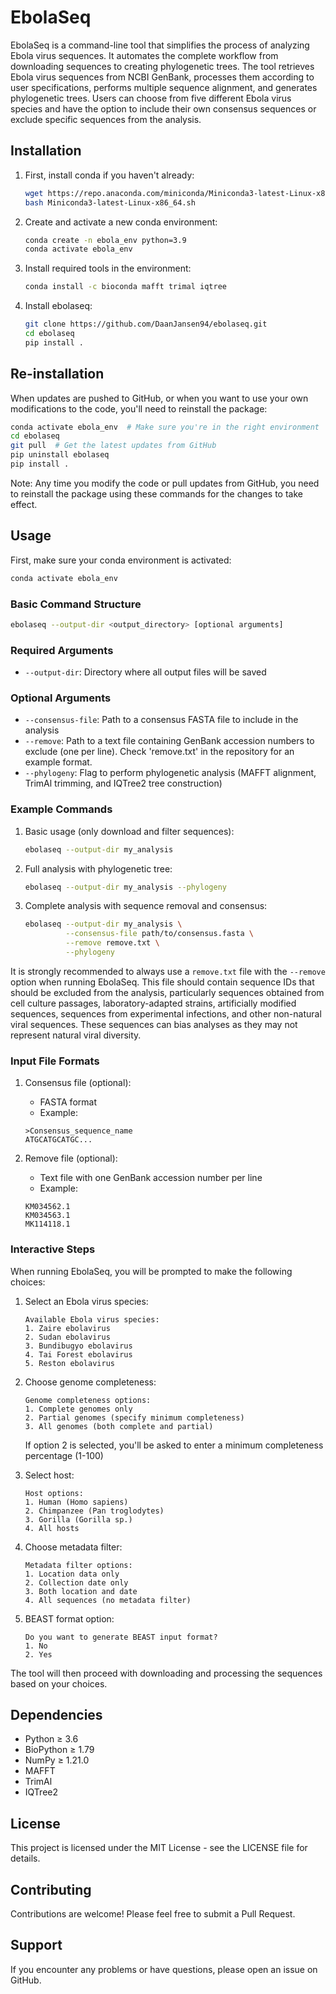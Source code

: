 # EbolaSeq

EbolaSeq is a command-line tool that simplifies the process of analyzing Ebola virus sequences. It automates the complete workflow from downloading sequences to creating phylogenetic trees. The tool retrieves Ebola virus sequences from NCBI GenBank, processes them according to user specifications, performs multiple sequence alignment, and generates phylogenetic trees. Users can choose from five different Ebola virus species and have the option to include their own consensus sequences or exclude specific sequences from the analysis.

## Installation

1. First, install conda if you haven't already:
   ```bash
   wget https://repo.anaconda.com/miniconda/Miniconda3-latest-Linux-x86_64.sh
   bash Miniconda3-latest-Linux-x86_64.sh
   ```

2. Create and activate a new conda environment:
   ```bash
   conda create -n ebola_env python=3.9
   conda activate ebola_env
   ```

3. Install required tools in the environment:
   ```bash
   conda install -c bioconda mafft trimal iqtree
   ```

4. Install ebolaseq:
   ```bash
   git clone https://github.com/DaanJansen94/ebolaseq.git
   cd ebolaseq
   pip install .
   ```

## Re-installation

When updates are pushed to GitHub, or when you want to use your own modifications to the code, you'll need to reinstall the package:

```bash
conda activate ebola_env  # Make sure you're in the right environment
cd ebolaseq
git pull  # Get the latest updates from GitHub
pip uninstall ebolaseq
pip install .
```

Note: Any time you modify the code or pull updates from GitHub, you need to reinstall the package using these commands for the changes to take effect.

## Usage

First, make sure your conda environment is activated:
```bash
conda activate ebola_env
```

### Basic Command Structure

```bash
ebolaseq --output-dir <output_directory> [optional arguments]
```

### Required Arguments

- `--output-dir`: Directory where all output files will be saved

### Optional Arguments

- `--consensus-file`: Path to a consensus FASTA file to include in the analysis
- `--remove`: Path to a text file containing GenBank accession numbers to exclude (one per line). Check 'remove.txt' in the repository for an example format.
- `--phylogeny`: Flag to perform phylogenetic analysis (MAFFT alignment, TrimAl trimming, and IQTree2 tree construction)

### Example Commands

1. Basic usage (only download and filter sequences):
   ```bash
   ebolaseq --output-dir my_analysis
   ```

2. Full analysis with phylogenetic tree:
   ```bash
   ebolaseq --output-dir my_analysis --phylogeny
   ```

3. Complete analysis with sequence removal and consensus:
   ```bash
   ebolaseq --output-dir my_analysis \
            --consensus-file path/to/consensus.fasta \
            --remove remove.txt \
            --phylogeny
   ```

It is strongly recommended to always use a `remove.txt` file with the `--remove` option when running EbolaSeq. This file should contain sequence IDs that should be excluded from the analysis, particularly sequences obtained from cell culture passages, laboratory-adapted strains, artificially modified sequences, sequences from experimental infections, and other non-natural viral sequences. These sequences can bias analyses as they may not represent natural viral diversity.

### Input File Formats

1. Consensus file (optional):
   - FASTA format
   - Example:
   ```
   >Consensus_sequence_name
   ATGCATGCATGC...
   ```

2. Remove file (optional):
   - Text file with one GenBank accession number per line
   - Example:
   ```
   KM034562.1
   KM034563.1
   MK114118.1
   ```

### Interactive Steps

When running EbolaSeq, you will be prompted to make the following choices:

1. Select an Ebola virus species:
   ```
   Available Ebola virus species:
   1. Zaire ebolavirus
   2. Sudan ebolavirus
   3. Bundibugyo ebolavirus
   4. Tai Forest ebolavirus
   5. Reston ebolavirus
   ```

2. Choose genome completeness:
   ```
   Genome completeness options:
   1. Complete genomes only
   2. Partial genomes (specify minimum completeness)
   3. All genomes (both complete and partial)
   ```
   If option 2 is selected, you'll be asked to enter a minimum completeness percentage (1-100)

3. Select host:
   ```
   Host options:
   1. Human (Homo sapiens)
   2. Chimpanzee (Pan troglodytes)
   3. Gorilla (Gorilla sp.)
   4. All hosts
   ```

4. Choose metadata filter:
   ```
   Metadata filter options:
   1. Location data only
   2. Collection date only
   3. Both location and date
   4. All sequences (no metadata filter)
   ```

5. BEAST format option:
   ```
   Do you want to generate BEAST input format?
   1. No
   2. Yes
   ```

The tool will then proceed with downloading and processing the sequences based on your choices.

## Dependencies

- Python ≥ 3.6
- BioPython ≥ 1.79
- NumPy ≥ 1.21.0
- MAFFT
- TrimAl
- IQTree2

## License

This project is licensed under the MIT License - see the LICENSE file for details.

## Contributing

Contributions are welcome! Please feel free to submit a Pull Request.

## Support

If you encounter any problems or have questions, please open an issue on GitHub.
